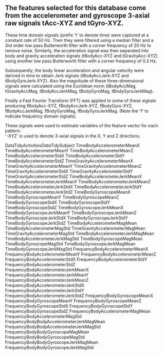 ## The features selected for this database come from the accelerometer and gyroscope 3-axial raw signals tAcc-XYZ and tGyro-XYZ. 
These time domain signals (prefix 't' to denote time) were captured at a constant rate of 50 Hz. 
Then they were filtered using a median filter and a 3rd order low pass Butterworth filter with a corner frequency of 20 Hz to remove noise. 
Similarly, the acceleration signal was then separated into body and gravity acceleration signals (tBodyAcc-XYZ and tGravityAcc-XYZ) 
using another low pass Butterworth filter with a corner frequency of 0.3 Hz. 

Subsequently, the body linear acceleration and angular velocity were derived in time to obtain Jerk signals (tBodyAccJerk-XYZ and tBodyGyroJerk-XYZ). 
Also the magnitude of these three-dimensional signals were calculated using the Euclidean norm 
(tBodyAccMag, tGravityAccMag, tBodyAccJerkMag, tBodyGyroMag, tBodyGyroJerkMag). 

Finally a Fast Fourier Transform (FFT) was applied to some of these signals producing 
fBodyAcc-XYZ, fBodyAccJerk-XYZ, fBodyGyro-XYZ, fBodyAccJerkMag, fBodyGyroMag, fBodyGyroJerkMag. (Note the 'f' to indicate frequency domain signals). 

These signals were used to estimate variables of the feature vector for each pattern:  
'-XYZ' is used to denote 3-axial signals in the X, Y and Z directions.

DataTidy$Activities
DataTidy$Subject
TimeBodyAccelerometerMeanX
TimeBodyAccelerometerMeanY
TimeBodyAccelerometerMeanZ
TimeBodyAccelerometerStdX
TimeBodyAccelerometerStdY
TimeBodyAccelerometerStdZ
TimeGravityAccelerometerMeanX
TimeGravityAccelerometerMeanY
TimeGravityAccelerometerMeanZ
TimeGravityAccelerometerStdX
TimeGravityAccelerometerStdY
TimeGravityAccelerometerStdZ
TimeBodyAccelerometerJerkMeanX
TimeBodyAccelerometerJerkMeanY
TimeBodyAccelerometerJerkMeanZ
TimeBodyAccelerometerJerkStdX
TimeBodyAccelerometerJerkStdY
TimeBodyAccelerometerJerkStdZ
TimeBodyGyroscopeMeanX
TimeBodyGyroscopeMeanY
TimeBodyGyroscopeMeanZ
TimeBodyGyroscopeStdX
TimeBodyGyroscopeStdY
TimeBodyGyroscopeStdZ
TimeBodyGyroscopeJerkMeanX
TimeBodyGyroscopeJerkMeanY
TimeBodyGyroscopeJerkMeanZ
TimeBodyGyroscopeJerkStdX
TimeBodyGyroscopeJerkStdY
TimeBodyGyroscopeJerkStdZ
TimeBodyAccelerometerMagMean
TimeBodyAccelerometerMagStd
TimeGravityAccelerometerMagMean
TimeGravityAccelerometerMagStd
TimeBodyAccelerometerJerkMagMean
TimeBodyAccelerometerJerkMagStd
TimeBodyGyroscopeMagMean
TimeBodyGyroscopeMagStd
TimeBodyGyroscopeJerkMagMean
TimeBodyGyroscopeJerkMagStd
FrequencyBodyAccelerometerMeanX
FrequencyBodyAccelerometerMeanY
FrequencyBodyAccelerometerMeanZ
FrequencyBodyAccelerometerStdX
FrequencyBodyAccelerometerStdY
FrequencyBodyAccelerometerStdZ
FrequencyBodyAccelerometerJerkMeanX
FrequencyBodyAccelerometerJerkMeanY
FrequencyBodyAccelerometerJerkMeanZ
FrequencyBodyAccelerometerJerkStdX
FrequencyBodyAccelerometerJerkStdY
FrequencyBodyAccelerometerJerkStdZ
FrequencyBodyGyroscopeMeanX
FrequencyBodyGyroscopeMeanY
FrequencyBodyGyroscopeMeanZ
FrequencyBodyGyroscopeStdX
FrequencyBodyGyroscopeStdY
FrequencyBodyGyroscopeStdZ
FrequencyBodyAccelerometerMagMean
FrequencyBodyAccelerometerMagStd
FrequencyBodyBodyAccelerometerJerkMagMean
FrequencyBodyBodyAccelerometerJerkMagStd
FrequencyBodyBodyGyroscopeMagMean
FrequencyBodyBodyGyroscopeMagStd
FrequencyBodyBodyGyroscopeJerkMagMean
FrequencyBodyBodyGyroscopeJerkMagStd

